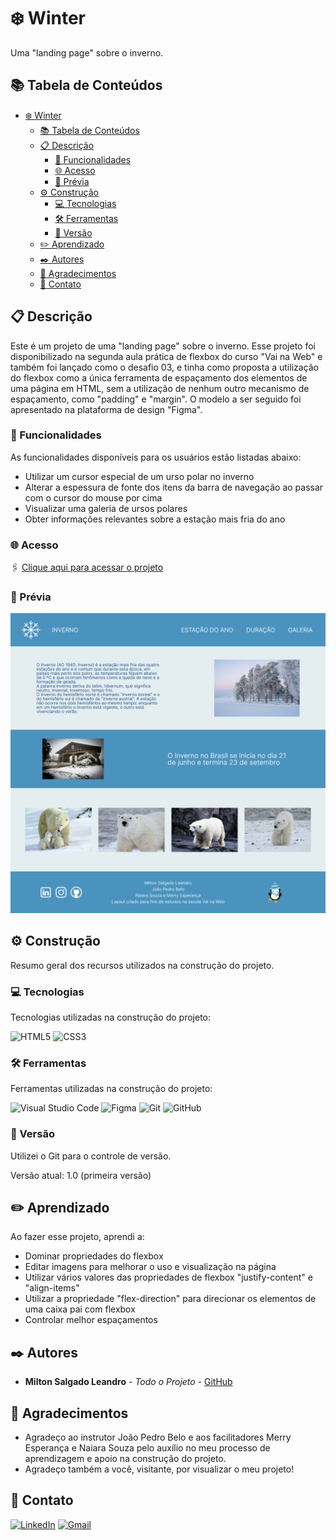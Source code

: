 # ❄️ Winter

Uma "landing page" sobre o inverno.

## 📚 Tabela de Conteúdos

- [❄️ Winter](#️-winter)
  - [📚 Tabela de Conteúdos](#-tabela-de-conteúdos)
  - [📋 Descrição](#-descrição)
    - [🚀 Funcionalidades](#-funcionalidades)
    - [🌐 Acesso](#-acesso)
    - [📸 Prévia](#-prévia)
  - [⚙️ Construção](#️-construção)
    - [💻 Tecnologias](#-tecnologias)
    - [🛠️ Ferramentas](#️-ferramentas)
    - [📌 Versão](#-versão)
  - [✏️ Aprendizado](#️-aprendizado)
  - [✒️ Autores](#️-autores)
  - [🎁 Agradecimentos](#-agradecimentos)
  - [📨 Contato](#-contato)

## 📋 Descrição

Este é um projeto de uma "landing page" sobre o inverno.
Esse projeto foi disponibilizado na segunda aula prática de flexbox do curso "Vai na Web" e também foi lançado como o desafio 03, e tinha como proposta a utilização do flexbox como a única ferramenta de espaçamento dos elementos de uma página em HTML, sem a utilização de nenhum outro mecanismo de espaçamento, como "padding" e "margin". O modelo a ser seguido foi apresentado na plataforma de design "Figma". 

### 🚀 Funcionalidades

As funcionalidades disponíveis para os usuários estão listadas abaixo:

- Utilizar um cursor especial de um urso polar no inverno
- Alterar a espessura de fonte dos itens da barra de navegação ao passar com o cursor do mouse por cima
- Visualizar uma galeria de ursos polares
- Obter informações relevantes sobre a estação mais fria do ano

### 🌐 Acesso

🖇️ [Clique aqui para acessar o projeto](https://milton-salgado.github.io/winter/)

### 📸 Prévia

![Desktop Design](./img/desktop-index.png)

## ⚙️ Construção

Resumo geral dos recursos utilizados na construção do projeto.

### 💻 Tecnologias

Tecnologias utilizadas na construção do projeto:

![HTML5](https://img.shields.io/badge/html5-%23E34F26.svg?style=for-the-badge&logo=html5&logoColor=white)
![CSS3](https://img.shields.io/badge/css3-%231572B6.svg?style=for-the-badge&logo=css3&logoColor=white)

### 🛠️ Ferramentas

Ferramentas utilizadas na construção do projeto:

![Visual Studio Code](https://img.shields.io/badge/Visual%20Studio%20Code-0078d7.svg?style=for-the-badge&logo=visual-studio-code&logoColor=white)
![Figma](https://img.shields.io/badge/figma-%23F24E1E.svg?style=for-the-badge&logo=figma&logoColor=white)
![Git](https://img.shields.io/badge/git-%23F05033.svg?style=for-the-badge&logo=git&logoColor=white)
![GitHub](https://img.shields.io/badge/github-%23121011.svg?style=for-the-badge&logo=github&logoColor=white)

### 📌 Versão

Utilizei o Git para o controle de versão. 

Versão atual: 1.0 (primeira versão)

## ✏️ Aprendizado

Ao fazer esse projeto, aprendi a:

- Dominar propriedades do flexbox
- Editar imagens para melhorar o uso e visualização na página
- Utilizar vários valores das propriedades de flexbox "justify-content" e "align-items"
- Utilizar a propriedade "flex-direction" para direcionar os elementos de uma caixa pai com flexbox
- Controlar melhor espaçamentos

## ✒️ Autores

* **Milton Salgado Leandro** - *Todo o Projeto* - [GitHub](https://github.com/milton-salgado)

## 🎁 Agradecimentos

* Agradeço ao instrutor João Pedro Belo e aos facilitadores Merry Esperança e Naiara Souza pelo auxílio no meu processo de aprendizagem e apoio na construção do projeto.
* Agradeço também a você, visitante, por visualizar o meu projeto!

## 📨 Contato

[![LinkedIn](https://img.shields.io/badge/linkedin-%230077B5.svg?style=for-the-badge&logo=linkedin&logoColor=white)](www.linkedin.com/in/milton-salgado-leandro)
[![Gmail](https://img.shields.io/badge/Gmail-D14836?style=for-the-badge&logo=gmail&logoColor=white)](mailto:miltonsalgadoleandro@gmail.com)